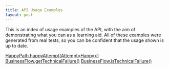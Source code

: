 ```yaml
---
title: API Usage Examples
layout: post
---
```

This is an index of usage examples of the API, with the aim of demonstrating what you can as a learning aid.
All of these examples were generated from real tests, so you can be confident that the usage shown is up to date.

[HappyPath.happyAttempt(Attempt&lt;Happy&gt;)](HappyPath.happyAttempt-Attempt-Happy--)
[BusinessFlow.getTechnicalFailure()](BusinessFlow.getTechnicalFailure--)
[BusinessFlow.isTechnicalFailure()](BusinessFlow.isTechnicalFailure--)